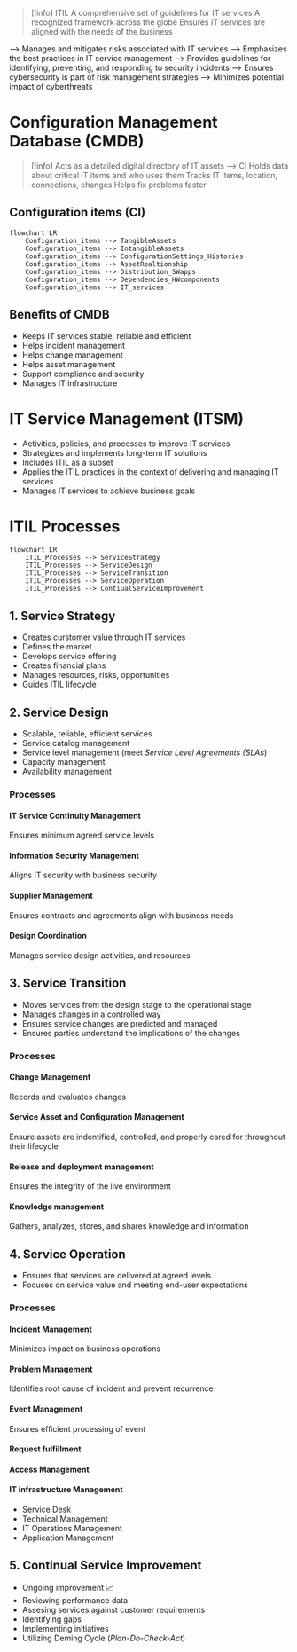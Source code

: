 > [!info] ITIL
> A comprehensive set of guidelines for IT services
> A recognized framework across the globe
> Ensures IT services are aligned with the needs of the business

--> Manages and mitigates risks associated with IT services
--> Emphasizes the best practices in IT service management
--> Provides guidelines for identifying, preventing, and responding to security incidents
--> Ensures cybersecurity is part of risk management strategies
--> Minimizes potential impact of cyberthreats

# Configuration Management Database (CMDB)

> [!info] 
> Acts as a detailed digital directory of IT assets --> CI
> Holds data about critical IT items and who uses them
> Tracks IT items, location, connections, changes
> Helps fix problems faster

## Configuration items (CI)


```mermaid
flowchart LR
	Configuration_items --> TangibleAssets
	Configuration_items --> IntangibleAssets
	Configuration_items --> ConfigurationSettings_Histories
	Configuration_items --> AssetRealtionship
	Configuration_items --> Distribution_SWapps
	Configuration_items --> Dependencies_HWcomponents
	Configuration_items --> IT_services
```


## Benefits of CMDB

- Keeps IT services stable, reliable and efficient
- Helps incident management
- Helps change management
- Helps asset management
- Support compliance and security
- Manages IT infrastructure

# IT Service Management (ITSM)

- Activities, policies, and processes to improve IT services
- Strategizes and implements long-term IT solutions
- Includes ITIL as a subset
- Applies the ITIL practices in the context of delivering and managing IT services
- Manages IT services to achieve business goals

# ITIL Processes

```mermaid
flowchart LR
	ITIL_Processes --> ServiceStrategy
	ITIL_Processes --> ServiceDesign
	ITIL_Processes --> ServiceTransition
	ITIL_Processes --> ServiceOperation
	ITIL_Processes --> ContiualServiceImprovement
```

## 1. Service Strategy

- Creates curstomer value through IT services
- Defines the market
- Develops service offering
- Creates financial plans
- Manages resources, risks, opportunities
- Guides ITIL lifecycle

## 2. Service Design

- Scalable, reliable, efficient services
- Service catalog management
- Service level management (meet *Service Level Agreements (SLAs*)
- Capacity management
- Availability management

### Processes
#### IT Service Continuity Management
Ensures minimum agreed service levels

#### Information Security Management
Aligns IT security with business security

#### Supplier Management
Ensures contracts and agreements align with business needs

#### Design Coordination
Manages service design activities, and resources

## 3. Service Transition

- Moves services from the design stage to the operational stage
- Manages changes in a controlled way
- Ensures service changes are predicted and managed
- Ensures parties understand the implications of the changes

### Processes

#### Change Management
Records and evaluates changes
#### Service Asset and Configuration Management
Ensure assets are indentified, controlled, and properly cared for throughout their lifecycle
#### Release and deployment management
Ensures the integrity of the live environment
#### Knowledge management
Gathers, analyzes, stores, and shares knowledge and information

## 4. Service Operation

- Ensures that services are delivered at agreed levels
- Focuses on service value and meeting end-user expectations

### Processes

#### Incident Management
Minimizes impact on business operations
#### Problem Management
Identifies root cause of incident and prevent recurrence
#### Event Management
Ensures efficient processing of event
#### Request fulfillment

#### Access Management
#### IT infrastructure Management
- Service Desk
- Technical Management
- IT Operations Management
- Application Management

## 5. Continual Service Improvement

- Ongoing improvement 📈
- Reviewing performance data
- Assesing services against customer requirements
- Identifying gaps
- Implementing initiatives
- Utilizing Deming Cycle (*Plan-Do-Check-Act*)

